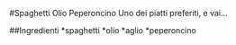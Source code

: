 #Spaghetti Olio Peperoncino
Uno dei piatti preferiti, e vai...

##Ingredienti
*spaghetti
*olio
*aglio
*peperoncino


